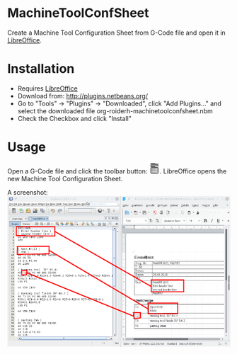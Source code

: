 # MachineToolConfSheet

Create a Machine Tool Configuration Sheet from G-Code file and open it in [LibreOffice](https://www.libreoffice.org/).

# Installation

* Requires [LibreOffice](https://www.libreoffice.org/)
* Download from: http://plugins.netbeans.org/
* Go to "Tools" -> "Plugins" -> "Downloaded", click "Add Plugins..." and select the downloaded file org-roiderh-machinetoolconfsheet.nbm
* Check the Checkbox and click "Install"

# Usage

Open a G-Code file and click the toolbar button: ![toolbar button](src/org/roiderh/machinetoolconfsheet/hi-sheet24.png "toolbar button").
LibreOffice opens the new Machine Tool Configuration Sheet.

A screenshot:
![Screenshot](screen1.png "screenshot")

